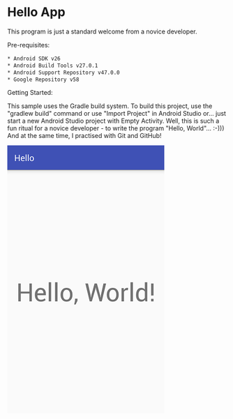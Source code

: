 # Hello App

This program is just a standard welcome from a novice developer.

Pre-requisites:

    * Android SDK v26
    * Android Build Tools v27.0.1
    * Android Support Repository v47.0.0
    * Google Repository v58

Getting Started:

This sample uses the Gradle build system. To build this project, use the "gradlew build" command or use "Import Project" in Android Studio or... just start a new Android Studio project with Empty Activity. Well, this is such a fun ritual for a novice developer - to write the program "Hello, World"... :-))) And at the same time, I practised with Git and GitHub!

![Hello, World!](hi.png)